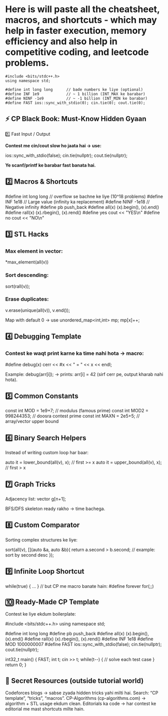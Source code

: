 # Here is will paste all the cheatsheet, macros, and shortcuts - which may help in faster execution, memory efficiency and also help in competitive coding, and leetcode problems.

```
#include <bits/stdc++.h>
using namespace std;

#define int long long      // bade numbers ke liye (optional)
#define INF 1e9            // ~ 1 billion (INT_MAX ke barabar)
#define NINF -1e9          // ~ -1 billion (INT_MIN ke barabar)
#define FAST ios::sync_with_stdio(0); cin.tie(0); cout.tie(0);
```

## ⚡ CP Black Book: Must-Know Hidden Gyaan
1️⃣ Fast Input / Output

**Contest me cin/cout slow ho jaata hai → use:**

ios::sync_with_stdio(false);
cin.tie(nullptr);
cout.tie(nullptr);

**Ye scanf/printf ke barabar fast banata hai.**

## 2️⃣ Macros & Shortcuts
#define int long long     // overflow se bachne ke liye (10^18 problems)
#define INF 1e18          // Large value (infinity ka replacement)
#define NINF -1e18        // Negative infinity
#define pb push_back
#define all(x) (x).begin(), (x).end()
#define rall(x) (x).rbegin(), (x).rend()
#define yes cout << "YES\n"
#define no cout << "NO\n"


## 3️⃣ STL Hacks

### Max element in vector:
*max_element(all(v))

### Sort descending:
sort(rall(v));

### Erase duplicates:
v.erase(unique(all(v)), v.end());

Map with default 0 → use unordered_map<int,int> mp; mp[x]++;


## 4️⃣ Debugging Template

### Contest ke waqt print karne ka time nahi hota → macro:

#define debug(x) cerr << #x << " = " << x << endl;

Example:
debug(arr[i]);
→ prints: arr[i] = 42 (sirf cerr pe, output kharab nahi hota).


## 5️⃣ Common Constants
const int MOD = 1e9+7;   // modulus (famous prime)
const int MOD2 = 998244353; // doosra contest prime
const int MAXN = 2e5+5;  // array/vector upper bound


## 6️⃣ Binary Search Helpers

Instead of writing custom loop har baar:

auto it = lower_bound(all(v), x); // first >= x
auto it = upper_bound(all(v), x); // first > x


## 7️⃣ Graph Tricks

Adjacency list:
vector<int> g[n+1];

BFS/DFS skeleton ready rakho → time bachega.



## 8️⃣ Custom Comparator

Sorting complex structures ke liye:

sort(all(v), [](auto &a, auto &b){
    return a.second > b.second; // example: sort by second desc
});



## 9️⃣ Infinite Loop Shortcut
while(true) { ... }   // but CP me macro banate hain:
#define forever for(;;)



## 🔟 Ready-Made CP Template

Contest ke liye ekdum boilerplate:

#include <bits/stdc++.h>
using namespace std;

#define int long long
#define pb push_back
#define all(x) (x).begin(), (x).end()
#define rall(x) (x).rbegin(), (x).rend()
#define INF 1e18
#define MOD 1000000007
#define FAST ios::sync_with_stdio(false); cin.tie(nullptr); cout.tie(nullptr);

int32_t main() {
    FAST;
    int t; cin >> t;
    while(t--) {
        // solve each test case
    }
    return 0;
}

## 📌 Secret Resources (outside tutorial world)

Codeforces blogs → sabse zyada hidden tricks yahi milti hai.
Search: “CP template”, “tricks”, “macros”.
CP-Algorithms (cp-algorithms.com) → algorithm + STL usage ekdum clean.
Editorials ka code → har contest ke editorial me mast shortcuts milte hain.